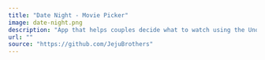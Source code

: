 ```yaml
---
title: "Date Night - Movie Picker"
image: date-night.png
description: "App that helps couples decide what to watch using the Unogs API. Implemented using Typescript, NextJS, NestJS, Postgres, and TailwindCSS."
url: ""
source: "https://github.com/JejuBrothers"
---
```

